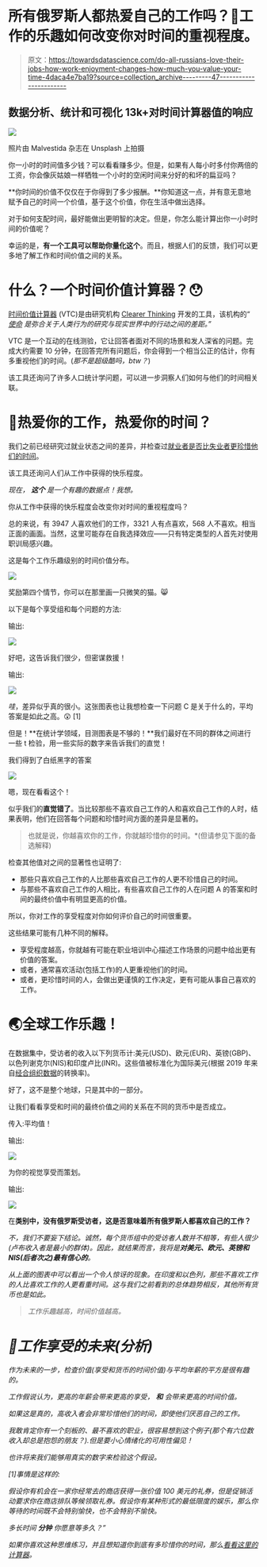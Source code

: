 # 所有俄罗斯人都热爱自己的工作吗？🧐工作的乐趣如何改变你对时间的重视程度。

> 原文：<https://towardsdatascience.com/do-all-russians-love-their-jobs-how-work-enjoyment-changes-how-much-you-value-your-time-4daca4e7ba19?source=collection_archive---------47----------------------->

## 数据分析、统计和可视化 13k+对时间计算器值的响应

![](img/49cff5ec44be8bbb70544460be2535d0.png)

照片由 Malvestida 杂志在 Unsplash 上拍摄

你一小时的时间值多少钱？可以看看赚多少。但是，如果有人每小时多付你两倍的工资，你会像灰姑娘一样牺牲一个小时的空闲时间来分好的和坏的扁豆吗？

**你时间的价值不仅仅在于你得到了多少报酬。**你知道这一点，并有意无意地赋予自己的时间一个价值，基于这个价值，你在生活中做出选择。

对于如何支配时间，最好能做出更明智的决定。但是，你怎么能计算出你一小时时间的价值呢？

幸运的是，**有一个工具可以帮助你量化这个**。而且，根据人们的反馈，我们可以更多地了解工作和时间价值之间的关系。

# 什么？一个时间价值计算器？😯

[时间价值计算器](https://programs.clearerthinking.org/what_is_your_time_really_worth_to_you.html#.X_WMM2T0lQI) (VTC)是由研究机构 [Clearer Thinking](https://www.clearerthinking.org/) 开发的工具，该机构的“ [*使命*](https://www.clearerthinking.org/mission) *是弥合关于人类行为的研究与现实世界中的行动之间的差距。”*

VTC 是一个互动的在线测验，它让回答者面对不同的场景和发人深省的问题。完成大约需要 10 分钟，在回答完所有问题后，你会得到一个相当公正的估计，你有多重视他们的时间。(*那不是超级酷吗，btw？*)

该工具还询问了许多人口统计学问题，可以进一步洞察人们如何与他们的时间相关联。

# 💜热爱你的工作，热爱你的时间？

我们之前已经研究过就业状态之间的差异，并检查过[就业者是否比失业者更珍惜他们的时间](https://medium.com/swlh/cook-or-order-takeaway-how-employment-status-pay-level-changes-how-much-you-value-your-time-8dd3bf0c48f2)。

该工具还询问人们从工作中获得的快乐程度。

*现在，* ***这个*** *是一个有趣的数据点！我想。*

你从工作中获得的快乐程度会改变你对时间的重视程度吗？

总的来说，有 3947 人喜欢他们的工作，3321 人有点喜欢，568 人不喜欢。相当正面的画面。当然，这里可能存在自我选择效应——只有特定类型的人首先对使用职训局感兴趣。

这是每个工作乐趣级别的时间价值分布。

![](img/437648b342292a7840545caf3701c6eb.png)

奖励第四个情节，你可以在那里画一只微笑的猫。😸

以下是每个享受组和每个问题的方法:

输出:

![](img/addfe15776b59e731903b29828b1b34f.png)

好吧，这告诉我们很少，但密谋救援！

输出:

![](img/1ab662dae08b72fc21a08b50396191ac.png)

*哇*，差异似乎真的很小。这张图表也让我想检查一下问题 C 是关于什么的，平均答案是如此之高。😲 [1]

但是！**在统计学领域，目测图表是不够的！**我们最好在不同的群体之间进行一些 t 检验，用一些实际的数字来告诉我们的直觉！

我们得到了白纸黑字的答案

![](img/7e574146c0cd9811a826f61715c63e16.png)

嗯，现在看看这个！

似乎我们的**直觉错了**。当比较那些不喜欢自己工作的人和喜欢自己工作的人时，结果表明，他们在回答每个问题和珍惜时间方面的差异是显著的。

> 也就是说，你越喜欢你的工作，你就越珍惜你的时间。*(但请参见下面的备选解释)

检查其他值对之间的显著性也证明了:

*   那些只喜欢自己工作的人比那些喜欢自己工作的人更不珍惜自己的时间。
*   与那些不喜欢自己工作的人相比，有些喜欢自己工作的人在问题 A 的答案和时间的最终价值中有明显更高的价值。

所以，你对工作的享受程度对你如何评价自己的时间很重要。

这些结果可能有几种不同的解释。

*   享受程度越高，你就越有可能在职业培训中心描述工作场景的问题中给出更有价值的答案。
*   或者，通常喜欢活动(包括工作)的人更重视他们的时间。
*   或者，更珍惜时间的人，会做出更谨慎的工作决定，更有可能从事自己喜欢的工作。

# 🌏全球工作乐趣！

在数据集中，受访者的收入以下列货币计:美元(USD)、欧元(EUR)、英镑(GBP)、以色列谢克尔(NIS)和印度卢比(INR)。这些值被标准化为国际美元(根据 2019 年来自[经合组织数据](https://data.oecd.org/conversion/exchange-rates.htm#indicator-chart)的转换率)。

好了，这不是整个地球，只是其中的一部分。

让我们看看享受和时间的最终价值之间的关系在不同的货币中是否成立。

传入:平均值！

输出:

![](img/d46e73132017f95adf98b0e1a751facb.png)

为你的视觉享受而策划。

输出:

![](img/2c19e5b1a31ca185fe889805d3b708fa.png)

在**类别中，没有俄罗斯受访者，这是否意味着所有俄罗斯人都喜欢自己的工作？**

*不，我们不要妄下结论。诚然，每个货币组中的受访者人数并不相等，有些人很少(卢布收入者是最小的群体)。因此，就结果而言，我将是**对美元、欧元、英镑和 NIS(后者次之)最有信心的**。*

*从上面的图表中可以看出一个令人惊讶的现象。在印度和以色列，那些不喜欢工作的人比喜欢工作的人更看重时间。这与我们之前看到的总体趋势相反，其他所有货币也是如此。*

> *工作乐趣越高，时间价值越高。*

# *🔮工作享受的未来(分析)*

*作为未来的一步，检查价值(享受和货币的时间价值)与平均年薪的平方是很有趣的。*

*工作假说认为，更高的年薪会带来更高的享受， ***和*** 会带来更高的时间价值。*

*如果这是真的，高收入者会非常珍惜他们的时间，即使他们厌恶自己的工作。*

*我敢肯定你有一个刻板的、最不喜欢的职业，很容易想到这个例子(那个有六位数收入却总是抱怨的朋友？).但是要小心情绪化的可用性偏见！*

*也许将来我们能够用真实的数字来检验这个假设。*

*[1]事情是这样的:*

*假设你有机会在一家你经常去的商店获得一张价值 100 美元的礼券，但是促销活动要求你在商店排队等候领取礼券。假设你有某种形式的最低限度的娱乐，那么你等待的时间既不会特别愉快，也不会特别不愉快。*

**多长时间* ***分钟*** *你愿意等多久？*”*

*如果你喜欢这种思维练习，并且想知道你到底有多珍惜你的时间，那么[看看这里的计算器](https://programs.clearerthinking.org/what_is_your_time_really_worth_to_you.html)。*